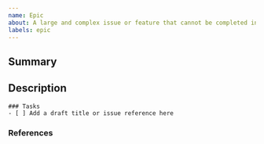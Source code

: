 ```yaml
---
name: Epic
about: A large and complex issue or feature that cannot be completed in a single development cycle.
labels: epic
---
```


## Summary
<!-- A brief summary of the Epic. -->

## Description
<!-- A detailed explanation of Epic. -->

```[tasklist]
### Tasks
- [ ] Add a draft title or issue reference here
```

### References
<!-- Please write anything(such as an external link) for reference. -->
